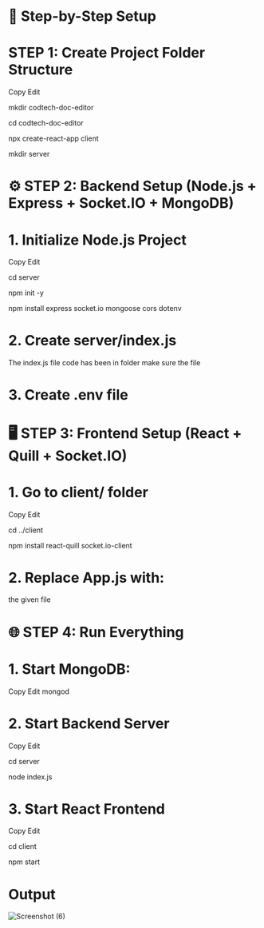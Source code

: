 









# 🔧 Step-by-Step Setup

# STEP 1: Create Project Folder Structure

Copy
Edit

mkdir codtech-doc-editor

cd codtech-doc-editor

npx create-react-app client

mkdir server

# ⚙️ STEP 2: Backend Setup (Node.js + Express + Socket.IO + MongoDB)

# 1. Initialize Node.js Project

Copy
Edit

cd server

npm init -y

npm install express socket.io mongoose cors dotenv

# 2. Create server/index.js

The index.js file code has been in folder make sure the file

# 3. Create .env file

# 🖥️ STEP 3: Frontend Setup (React + Quill + Socket.IO)

# 1. Go to client/ folder

Copy
Edit

cd ../client

npm install react-quill socket.io-client

# 2. Replace App.js with:
the given file 

# 🌐 STEP 4: Run Everything

# 1. Start MongoDB:
Copy
Edit
mongod

# 2. Start Backend Server
Copy
Edit

cd server

node index.js

# 3. Start React Frontend
Copy
Edit

cd client

npm start

# Output
![Screenshot (6)](https://github.com/user-attachments/assets/842424f0-eed1-4bac-8da8-219a330d6a30)



